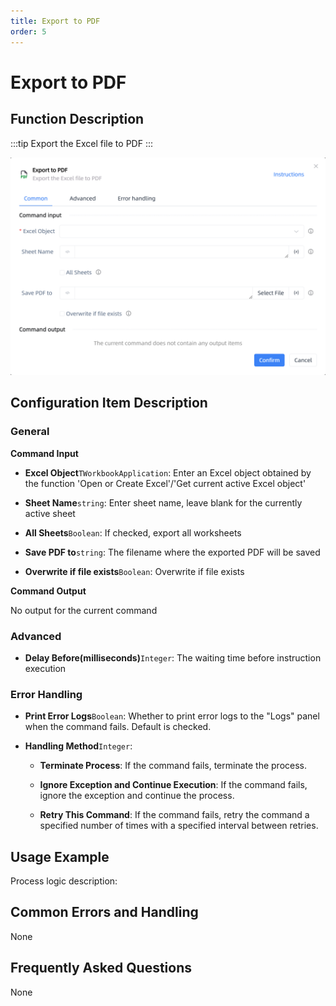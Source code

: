 ```yaml
---
title: Export to PDF
order: 5
---
```


# Export to PDF

## Function Description

:::tip 
Export the Excel file to PDF
:::

![Export to PDF](../../../assets/Export%20to%20PDF_command.png)

## Configuration Item Description

### General

**Command Input**

- **Excel Object**`TWorkbookApplication`: Enter an Excel object obtained by the function 'Open or Create Excel'/'Get current active Excel object'

- **Sheet Name**`string`: Enter sheet name, leave blank for the currently active sheet

- **All Sheets**`Boolean`: If checked, export all worksheets

- **Save PDF to**`string`: The filename where the exported PDF will be saved

- **Overwrite if file exists**`Boolean`: Overwrite if file exists


**Command Output**

No output for the current command

### Advanced

- **Delay Before(milliseconds)**`Integer`: The waiting time before instruction execution

### Error Handling

- **Print Error Logs**`Boolean`: Whether to print error logs to the "Logs" panel when the command fails. Default is checked. 

- **Handling Method**`Integer`:

    - **Terminate Process**: If the command fails, terminate the process.

    - **Ignore Exception and Continue Execution**: If the command fails, ignore the exception and continue the process.

    - **Retry This Command**: If the command fails, retry the command a specified number of times with a specified interval between retries.

## Usage Example

Process logic description:

## Common Errors and Handling

None

## Frequently Asked Questions

None

